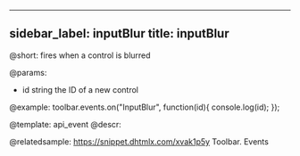 
---
sidebar_label: inputBlur
title: inputBlur
---          

@short:
fires when a control is blurred

@params:
- id 		string		the ID of a new control


@example:
toolbar.events.on("InputBlur", function(id){
    console.log(id);
});


@template: api_event
@descr:

@relatedsample: https://snippet.dhtmlx.com/xvak1p5y	Toolbar. Events


